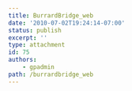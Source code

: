 ```yaml
---
title: BurrardBridge_web
date: '2010-07-02T19:24:14-07:00'
status: publish
excerpt: ''
type: attachment
id: 75
authors:
    - gpadmin
path: /burrardbridge_web
---
```

<!DOCTYPE html PUBLIC "-//W3C//DTD HTML 4.0 Transitional//EN" "http://www.w3.org/TR/REC-html40/loose.dtd">
<?xml encoding="UTF-8">
